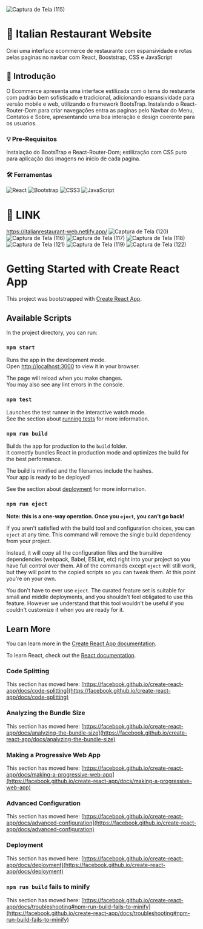![Captura de Tela (115)](https://github.com/PauloAquarius0299/italian-restaurante-web/assets/114706743/f8786297-ec90-4663-98a1-3a6736141c0e)

# 🍕 Italian Restaurant Website
Criei uma interface ecommerce de restaurante com espansividade e rotas pelas paginas no navbar com React, Booststrap, CSS e JavaScript
## 🍝 Introdução
O Ecommerce apresenta uma interface estilizada com o tema do resturante com padrão bem sofisticado e tradicional, adicionando espansividade para versão mobile e web, utilizando o framework BootsTrap. Instalando o React-Router-Dom para criar navegações entra as paginas pelo Navbar do Menu, Contatos e Sobre, apresentando uma boa interação e design coerente para os usuarios.
### 💡 Pre-Requisitos
Instalação do BootsTrap e React-Router-Dom; estilização com CSS puro para aplicação das imagens no inicio de cada pagina.
### 🛠️ Ferramentas
![React](https://img.shields.io/badge/react-%2320232a.svg?style=for-the-badge&logo=react&logoColor=%2361DAFB)
![Bootstrap](https://img.shields.io/badge/bootstrap-%238511FA.svg?style=for-the-badge&logo=bootstrap&logoColor=white)
![CSS3](https://img.shields.io/badge/css3-%231572B6.svg?style=for-the-badge&logo=css3&logoColor=white)
![JavaScript](https://img.shields.io/badge/javascript-%23323330.svg?style=for-the-badge&logo=javascript&logoColor=%23F7DF1E)

# 🍛 LINK 
https://italianrestaurant-web.netlify.app/
![Captura de Tela (120)](https://github.com/PauloAquarius0299/italian-restaurante-web/assets/114706743/b141f112-381c-40ef-a8bd-3a5411bf3691)
![Captura de Tela (116)](https://github.com/PauloAquarius0299/italian-restaurante-web/assets/114706743/af059200-d960-409c-8f1b-a9a14dc0d5d8)
![Captura de Tela (117)](https://github.com/PauloAquarius0299/italian-restaurante-web/assets/114706743/4fe25daa-2f85-4efc-95c4-9acfbdce0669)
![Captura de Tela (118)](https://github.com/PauloAquarius0299/italian-restaurante-web/assets/114706743/2f907a21-34f1-4cbd-882f-b045dc2c4ec8)
![Captura de Tela (121)](https://github.com/PauloAquarius0299/italian-restaurante-web/assets/114706743/63b829ae-b29f-4b07-b851-cfb787ef5078)
![Captura de Tela (119)](https://github.com/PauloAquarius0299/italian-restaurante-web/assets/114706743/0556923a-fc20-4d27-b347-760c8107ad4d)
![Captura de Tela (122)](https://github.com/PauloAquarius0299/italian-restaurante-web/assets/114706743/00655b1f-2f7d-4f2e-ae0b-b7ac81aab6ba)


# Getting Started with Create React App

This project was bootstrapped with [Create React App](https://github.com/facebook/create-react-app).

## Available Scripts

In the project directory, you can run:

### `npm start`

Runs the app in the development mode.\
Open [http://localhost:3000](http://localhost:3000) to view it in your browser.

The page will reload when you make changes.\
You may also see any lint errors in the console.

### `npm test`

Launches the test runner in the interactive watch mode.\
See the section about [running tests](https://facebook.github.io/create-react-app/docs/running-tests) for more information.

### `npm run build`

Builds the app for production to the `build` folder.\
It correctly bundles React in production mode and optimizes the build for the best performance.

The build is minified and the filenames include the hashes.\
Your app is ready to be deployed!

See the section about [deployment](https://facebook.github.io/create-react-app/docs/deployment) for more information.

### `npm run eject`

**Note: this is a one-way operation. Once you `eject`, you can't go back!**

If you aren't satisfied with the build tool and configuration choices, you can `eject` at any time. This command will remove the single build dependency from your project.

Instead, it will copy all the configuration files and the transitive dependencies (webpack, Babel, ESLint, etc) right into your project so you have full control over them. All of the commands except `eject` will still work, but they will point to the copied scripts so you can tweak them. At this point you're on your own.

You don't have to ever use `eject`. The curated feature set is suitable for small and middle deployments, and you shouldn't feel obligated to use this feature. However we understand that this tool wouldn't be useful if you couldn't customize it when you are ready for it.

## Learn More

You can learn more in the [Create React App documentation](https://facebook.github.io/create-react-app/docs/getting-started).

To learn React, check out the [React documentation](https://reactjs.org/).

### Code Splitting

This section has moved here: [https://facebook.github.io/create-react-app/docs/code-splitting](https://facebook.github.io/create-react-app/docs/code-splitting)

### Analyzing the Bundle Size

This section has moved here: [https://facebook.github.io/create-react-app/docs/analyzing-the-bundle-size](https://facebook.github.io/create-react-app/docs/analyzing-the-bundle-size)

### Making a Progressive Web App

This section has moved here: [https://facebook.github.io/create-react-app/docs/making-a-progressive-web-app](https://facebook.github.io/create-react-app/docs/making-a-progressive-web-app)

### Advanced Configuration

This section has moved here: [https://facebook.github.io/create-react-app/docs/advanced-configuration](https://facebook.github.io/create-react-app/docs/advanced-configuration)

### Deployment

This section has moved here: [https://facebook.github.io/create-react-app/docs/deployment](https://facebook.github.io/create-react-app/docs/deployment)

### `npm run build` fails to minify

This section has moved here: [https://facebook.github.io/create-react-app/docs/troubleshooting#npm-run-build-fails-to-minify](https://facebook.github.io/create-react-app/docs/troubleshooting#npm-run-build-fails-to-minify)
